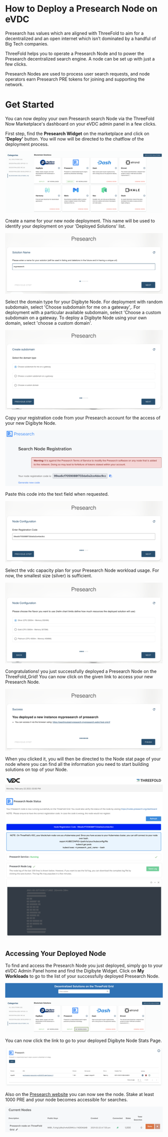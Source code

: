 # How to Deploy a Presearch Node on eVDC

Presearch has values which are aligned with ThreeFold to aim for a decentralized and an open internet which isn’t dominated by a handful of Big Tech companies.

ThreeFold helps you to operate a Presearch Node and to power the Presearch decentralized search engine. A node can be set up with just a few clicks.

Presearch Nodes are used to process user search requests, and node operators earn Presearch PRE tokens for joining and supporting the network.

# Get Started

You can now deploy your own Presearch search Node via the ThreeFold Now Marketplace's dashboard on your eVDC admin panel in a few clicks.

First step, find the **Presearch Widget** on the marketplace and click on **'Deploy'** button. You will now will be directed to the chatflow of the deployment process.

![](img/presearch_widget.png)

Create a name for your new node deployment. This name will be used to identify your deployment on your 'Deployed Solutions' list.

![](img/presearch_create.png)

Select the domain type for your Digibyte Node. For deployment with random subdomain, select 'Choose subdomain for me on a gateway',. For deployment with a particular available subdomain, select 'Choose a custom subdomain on a gateway. To deploy a Digibyte Node using your own domain, select 'choose a custom domain'.

![](img/presearch_domain.png)

Copy your registration code from your Presearch account for the access of your new Digibyte Node.

![](img/presearch_registration_code_copy.png)

Paste this code into the text field when requested.

![](img/presearch_registration_code_paste.png)

Select the vdc capacity plan for your Presearch Node workload usage. For now, the smallest size (silver) is sufficient.

![](img/presearch_plan.png)

Congratulations! you just successfully deployed a Presearch Node on the ThreeFold_Grid! You can now click on the given link to access your new Presearch Node.

![](img/presearch_success.png)

When you clicked it, you will then be directed to the Node stat page of your node where you can find all the information you need to start building solutions on top of your Node.

![](img/presearch_stat1.png)
![](img/presearch_stat2.png)

## Accessing Your Deployed Node

To find and access the Presearch Node you just deployed, simply go to your eVDC Admin Panel home and find the Digibyte Widget. Click on **My Workloads** to go to the list of your successfully deployed Presearch Node.

![](img/presearch_myworkload.png)

You can now click the link to go to your deployed Digibyte Node Stats Page.

![](img/presearch_access.png)

Also on the [Presearch website](https://nodes.presearch.org/dashboard) you can now see the node. Stake at least 1000 PRE and your node becomes accessible for searches.

![](img/presearch_node_connected.png)
